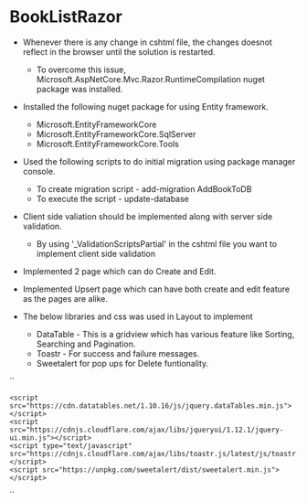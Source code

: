 # BookListRazor

- Whenever there is any change in cshtml file, the changes doesnot reflect in the browser until the solution is restarted.
  - To overcome this issue, Microsoft.AspNetCore.Mvc.Razor.RuntimeCompilation nuget package was installed.

- Installed the following nuget package for using Entity framework.
  - Microsoft.EntityFrameworkCore
  - Microsoft.EntityFrameworkCore.SqlServer
  - Microsoft.EntityFrameworkCore.Tools

- Used the following scripts to do initial migration using package manager console.
  - To create migration script - add-migration AddBookToDB
  - To execute the script - update-database

- Client side valiation should be implemented along with server side validation.
  - By using '_ValidationScriptsPartial' in the cshtml file you want to implement client side validation 
  
- Implemented 2 page which can do Create and Edit.
- Implemented Upsert page which can have both create and edit feature as the pages are alike.
  
- The below libraries and css was used in Layout to implement
  - DataTable - This is a gridview which has various feature like Sorting, Searching and Pagination.
  - Toastr - For success and failure messages.
  - Sweetalert for pop ups for Delete funtionality.
  
 ``
    <link rel="stylesheet" href="https://cdn.datatables.net/1.10.16/css/jquery.dataTables.min.css" />
    <link rel="stylesheet" href="https://cdnjs.cloudflare.com/ajax/libs/jqueryui/1.12.1/jquery-ui.min.css" />
    <link rel="stylesheet" href="https://cdnjs.cloudflare.com/ajax/libs/toastr.js/latest/css/toastr.min.css" />
    <link rel="stylesheet" href="https://cdnjs.cloudflare.com/ajax/libs/sweetalert/1.1.3/sweetalert.min.css" />


    <script src="https://cdn.datatables.net/1.10.16/js/jquery.dataTables.min.js"></script>
    <script src="https://cdnjs.cloudflare.com/ajax/libs/jqueryui/1.12.1/jquery-ui.min.js"></script>
    <script type="text/javascript" src="https://cdnjs.cloudflare.com/ajax/libs/toastr.js/latest/js/toastr.min.js"></script>
    <script src="https://unpkg.com/sweetalert/dist/sweetalert.min.js"></script>
``
